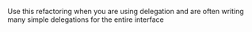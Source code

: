 Use this refactoring when you are using delegation and are often writing many simple delegations for the entire interface